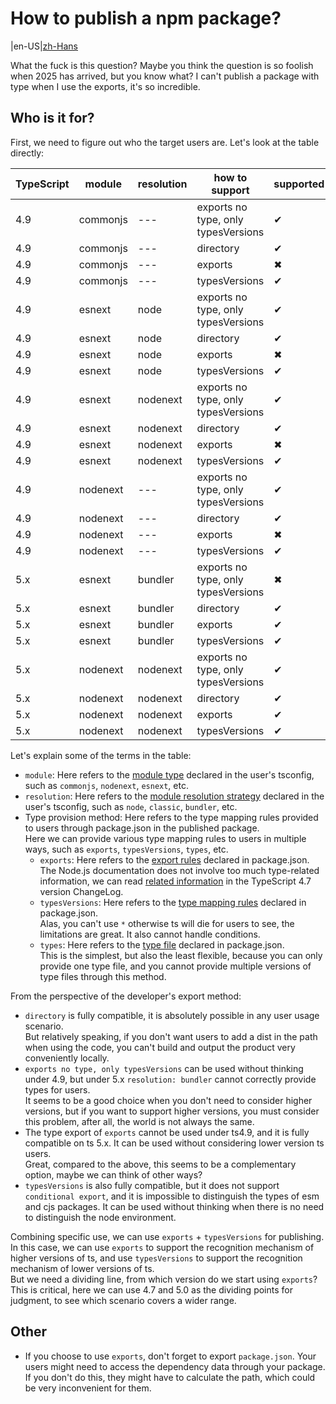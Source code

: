 # How to publish a npm package?

|en-US|[zh-Hans](./README.zh-Hans.md)

What the fuck is this question? Maybe you think the question is so foolish when 2025 has arrived, but you know what? I can't publish a package with type when I use the exports, it's so incredible.
## Who is it for?

First, we need to figure out who the target users are. Let's look at the table directly:

| TypeScript | module   | resolution | how to support                      | supported |
|------------|----------|------------|-------------------------------------|-----------|
| 4.9        | commonjs | ---        | exports no type, only typesVersions | ✔︎        |
| 4.9        | commonjs | ---        | directory                           | ✔︎        |
| 4.9        | commonjs | ---        | exports                             | ✖︎        |
| 4.9        | commonjs | ---        | typesVersions                       | ✔︎        |
| 4.9        | esnext   | node       | exports no type, only typesVersions | ✔︎        |
| 4.9        | esnext   | node       | directory                           | ✔︎        |
| 4.9        | esnext   | node       | exports                             | ✖︎        |
| 4.9        | esnext   | node       | typesVersions                       | ✔︎        |
| 4.9        | esnext   | nodenext   | exports no type, only typesVersions | ✔︎        |
| 4.9        | esnext   | nodenext   | directory                           | ✔︎        |
| 4.9        | esnext   | nodenext   | exports                             | ✖︎        |
| 4.9        | esnext   | nodenext   | typesVersions                       | ✔︎        |
| 4.9        | nodenext | ---        | exports no type, only typesVersions | ✔︎        |
| 4.9        | nodenext | ---        | directory                           | ✔︎        |
| 4.9        | nodenext | ---        | exports                             | ✖︎        |
| 4.9        | nodenext | ---        | typesVersions                       | ✔︎        |
| 5.x        | esnext   | bundler    | exports no type, only typesVersions | ✖︎        |
| 5.x        | esnext   | bundler    | directory                           | ✔︎        |
| 5.x        | esnext   | bundler    | exports                             | ✔︎        |
| 5.x        | esnext   | bundler    | typesVersions                       | ✔︎        |
| 5.x        | nodenext | nodenext   | exports no type, only typesVersions | ✔︎        |
| 5.x        | nodenext | nodenext   | directory                           | ✔︎        |
| 5.x        | nodenext | nodenext   | exports                             | ✔︎        |
| 5.x        | nodenext | nodenext   | typesVersions                       | ✔︎        |

Let's explain some of the terms in the table:

- `module`: Here refers to the [module type](https://www.typescriptlang.org/tsconfig#module) declared in the user's tsconfig, such as `commonjs`, `nodenext`, `esnext`, etc.
- `resolution`: Here refers to the [module resolution strategy](https://www.typescriptlang.org/tsconfig#moduleResolution) declared in the user's tsconfig, such as `node`, `classic`, `bundler`, etc.
- Type provision method: Here refers to the type mapping rules provided to users through package.json in the published package.\
  Here we can provide various type mapping rules to users in multiple ways, such as `exports`, `typesVersions`, `types`, etc.
  - `exports`: Here refers to the [export rules](https://nodejs.org/api/packages.html#exports-sugar) declared in package.json.\
    The Node.js documentation does not involve too much type-related information, we can read [related information](https://www.typescriptlang.org/docs/handbook/release-notes/typescript-4-7.html) in the TypeScript 4.7 version ChangeLog.
  - `typesVersions`: Here refers to the [type mapping rules](https://www.typescriptlang.org/docs/handbook/declaration-files/publishing.html#version-selection) declared in package.json.\
    Alas, you can't use `*` otherwise ts will die for users to see, the limitations are great. It also cannot handle conditions.
  - `types`: Here refers to the [type file](https://www.typescriptlang.org/docs/handbook/declaration-files/publishing.html#including-declarations-in-your-npm-package) declared in package.json.\
    This is the simplest, but also the least flexible, because you can only provide one type file, and you cannot provide multiple versions of type files through this method.

From the perspective of the developer's export method:
- `directory` is fully compatible, it is absolutely possible in any user usage scenario.\
  But relatively speaking, if you don't want users to add a dist in the path when using the code, you can't build and output the product very conveniently locally.
- `exports no type, only typesVersions` can be used without thinking under 4.9, but under 5.x `resolution: bundler` cannot correctly provide types for users.\
  It seems to be a good choice when you don't need to consider higher versions, but if you want to support higher versions, you must consider this problem, after all, the world is not always the same.
- The type export of `exports` cannot be used under ts4.9, and it is fully compatible on ts 5.x. It can be used without considering lower version ts users.\
  Great, compared to the above, this seems to be a complementary option, maybe we can think of other ways?
- `typesVersions` is also fully compatible, but it does not support `conditional export`, and it is impossible to distinguish the types of esm and cjs packages. It can be used without thinking when there is no need to distinguish the node environment.

Combining specific use, we can use `exports` + `typesVersions` for publishing.\
In this case, we can use `exports` to support the recognition mechanism of higher versions of ts, and use `typesVersions` to support the recognition mechanism of lower versions of ts.\
But we need a dividing line, from which version do we start using `exports`? This is critical, here we can use 4.7 and 5.0 as the dividing points for judgment, to see which scenario covers a wider range.

## Other

* If you choose to use `exports`, don't forget to export `package.json`. Your users might need to access the dependency data through your package. If you don't do this, they might have to calculate the path, which could be very inconvenient for them.

